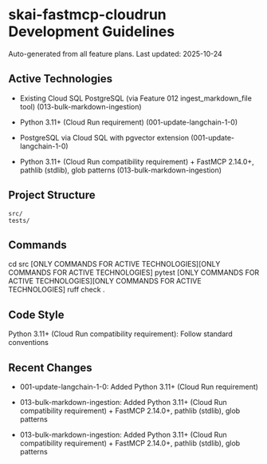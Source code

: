 # skai-fastmcp-cloudrun Development Guidelines

Auto-generated from all feature plans. Last updated: 2025-10-24

## Active Technologies
- Existing Cloud SQL PostgreSQL (via Feature 012 ingest_markdown_file tool) (013-bulk-markdown-ingestion)
- Python 3.11+ (Cloud Run requirement) (001-update-langchain-1-0)
- PostgreSQL via Cloud SQL with pgvector extension (001-update-langchain-1-0)

- Python 3.11+ (Cloud Run compatibility requirement) + FastMCP 2.14.0+, pathlib (stdlib), glob patterns (013-bulk-markdown-ingestion)

## Project Structure

```text
src/
tests/
```

## Commands

cd src [ONLY COMMANDS FOR ACTIVE TECHNOLOGIES][ONLY COMMANDS FOR ACTIVE TECHNOLOGIES] pytest [ONLY COMMANDS FOR ACTIVE TECHNOLOGIES][ONLY COMMANDS FOR ACTIVE TECHNOLOGIES] ruff check .

## Code Style

Python 3.11+ (Cloud Run compatibility requirement): Follow standard conventions

## Recent Changes
- 001-update-langchain-1-0: Added Python 3.11+ (Cloud Run requirement)
- 013-bulk-markdown-ingestion: Added Python 3.11+ (Cloud Run compatibility requirement) + FastMCP 2.14.0+, pathlib (stdlib), glob patterns

- 013-bulk-markdown-ingestion: Added Python 3.11+ (Cloud Run compatibility requirement) + FastMCP 2.14.0+, pathlib (stdlib), glob patterns

<!-- MANUAL ADDITIONS START -->
<!-- MANUAL ADDITIONS END -->
